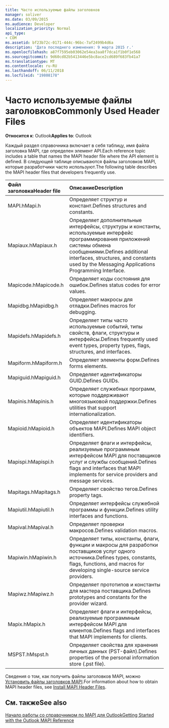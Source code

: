 ```yaml
---
title: Часто используемые файлы заголовков
manager: soliver
ms.date: 03/09/2015
ms.audience: Developer
localization_priority: Normal
api_type:
- COM
ms.assetid: bf23b72c-0171-444c-96bc-7af2499b4d6a
description: 'Дата последнего изменения: 9 марта 2015 г.'
ms.openlocfilehash: a87f7595eb03062e54ea3aa8f7dca1f1b0f1e568
ms.sourcegitcommit: 9d60cd82b5413446e5bc8ace2cd689f683fb41a7
ms.translationtype: MT
ms.contentlocale: ru-RU
ms.lasthandoff: 06/11/2018
ms.locfileid: "19808178"
---
```

# <a name="commonly-used-header-files"></a><span data-ttu-id="e9541-103">Часто используемые файлы заголовков</span><span class="sxs-lookup"><span data-stu-id="e9541-103">Commonly Used Header Files</span></span>

  
  
<span data-ttu-id="e9541-104">**Относится к**: Outlook</span><span class="sxs-lookup"><span data-stu-id="e9541-104">**Applies to**: Outlook</span></span> 
  
<span data-ttu-id="e9541-105">Каждый раздел справочника включает в себя таблицу, имя файла заголовка MAPI, где определен элемент API.</span><span class="sxs-lookup"><span data-stu-id="e9541-105">Each reference topic includes a table that names the MAPI header file where the API element is defined.</span></span> <span data-ttu-id="e9541-106">В следующей таблице описываются файлы заголовков MAPI, которые разработчики часто используют.</span><span class="sxs-lookup"><span data-stu-id="e9541-106">The following table describes the MAPI header files that developers frequently use.</span></span>
  
|<span data-ttu-id="e9541-107">**Файл заголовка**</span><span class="sxs-lookup"><span data-stu-id="e9541-107">**Header file**</span></span>|<span data-ttu-id="e9541-108">**Описание**</span><span class="sxs-lookup"><span data-stu-id="e9541-108">**Description**</span></span>|
|:-----|:-----|
|<span data-ttu-id="e9541-109">MAPI.h</span><span class="sxs-lookup"><span data-stu-id="e9541-109">Mapi.h</span></span>  <br/> |<span data-ttu-id="e9541-110">Определяет структур и констант.</span><span class="sxs-lookup"><span data-stu-id="e9541-110">Defines structures and constants.</span></span>  <br/> |
|<span data-ttu-id="e9541-111">Mapiaux.h</span><span class="sxs-lookup"><span data-stu-id="e9541-111">Mapiaux.h</span></span>  <br/> |<span data-ttu-id="e9541-112">Определяет дополнительные интерфейсы, структуры и константы, используемые интерфейс программирования приложений системы обмена сообщениями.</span><span class="sxs-lookup"><span data-stu-id="e9541-112">Defines additional interfaces, structures, and constants used by the Messaging Applications Programming Interface.</span></span>  <br/> |
|<span data-ttu-id="e9541-113">Mapicode.h</span><span class="sxs-lookup"><span data-stu-id="e9541-113">Mapicode.h</span></span>  <br/> |<span data-ttu-id="e9541-114">Определяет коды состояния для ошибок.</span><span class="sxs-lookup"><span data-stu-id="e9541-114">Defines status codes for error values.</span></span>  <br/> |
|<span data-ttu-id="e9541-115">Mapidbg.h</span><span class="sxs-lookup"><span data-stu-id="e9541-115">Mapidbg.h</span></span>  <br/> |<span data-ttu-id="e9541-116">Определяет макросы для отладки.</span><span class="sxs-lookup"><span data-stu-id="e9541-116">Defines macros for debugging.</span></span>  <br/> |
|<span data-ttu-id="e9541-117">Mapidefs.h</span><span class="sxs-lookup"><span data-stu-id="e9541-117">Mapidefs.h</span></span>  <br/> |<span data-ttu-id="e9541-118">Определяет типы часто используемые событий, типы свойств, флаги, структуры и интерфейсы.</span><span class="sxs-lookup"><span data-stu-id="e9541-118">Defines frequently used event types, property types, flags, structures, and interfaces.</span></span>  <br/> |
|<span data-ttu-id="e9541-119">Mapiform.h</span><span class="sxs-lookup"><span data-stu-id="e9541-119">Mapiform.h</span></span>  <br/> |<span data-ttu-id="e9541-120">Определяет элементы форм.</span><span class="sxs-lookup"><span data-stu-id="e9541-120">Defines forms elements.</span></span>  <br/> |
|<span data-ttu-id="e9541-121">Mapiguid.h</span><span class="sxs-lookup"><span data-stu-id="e9541-121">Mapiguid.h</span></span>  <br/> |<span data-ttu-id="e9541-122">Определяет идентификаторы GUID.</span><span class="sxs-lookup"><span data-stu-id="e9541-122">Defines GUIDs.</span></span>  <br/> |
|<span data-ttu-id="e9541-123">Mapinis.h</span><span class="sxs-lookup"><span data-stu-id="e9541-123">Mapinis.h</span></span>  <br/> |<span data-ttu-id="e9541-124">Определяет служебных программ, которые поддерживают многоязыковой поддержки.</span><span class="sxs-lookup"><span data-stu-id="e9541-124">Defines utilities that support internationalization.</span></span>  <br/> |
|<span data-ttu-id="e9541-125">Mapioid.h</span><span class="sxs-lookup"><span data-stu-id="e9541-125">Mapioid.h</span></span>  <br/> |<span data-ttu-id="e9541-126">Определяет идентификаторы объектов MAPI.</span><span class="sxs-lookup"><span data-stu-id="e9541-126">Defines MAPI object identifiers.</span></span>  <br/> |
|<span data-ttu-id="e9541-127">Mapispi.h</span><span class="sxs-lookup"><span data-stu-id="e9541-127">Mapispi.h</span></span>  <br/> |<span data-ttu-id="e9541-128">Определяет флаги и интерфейсы, реализуемые программным интерфейсом MAPI для поставщиков услуг и службы сообщений.</span><span class="sxs-lookup"><span data-stu-id="e9541-128">Defines flags and interfaces that MAPI implements for service providers and message services.</span></span>  <br/> |
|<span data-ttu-id="e9541-129">Mapitags.h</span><span class="sxs-lookup"><span data-stu-id="e9541-129">Mapitags.h</span></span>  <br/> |<span data-ttu-id="e9541-130">Определяет свойство тегов.</span><span class="sxs-lookup"><span data-stu-id="e9541-130">Defines property tags.</span></span>  <br/> |
|<span data-ttu-id="e9541-131">Mapiutil.h</span><span class="sxs-lookup"><span data-stu-id="e9541-131">Mapiutil.h</span></span>  <br/> |<span data-ttu-id="e9541-132">Определяет интерфейсы служебной программы и функции.</span><span class="sxs-lookup"><span data-stu-id="e9541-132">Defines utility interfaces and functions.</span></span>  <br/> |
|<span data-ttu-id="e9541-133">Mapival.h</span><span class="sxs-lookup"><span data-stu-id="e9541-133">Mapival.h</span></span>  <br/> |<span data-ttu-id="e9541-134">Определяет проверки макросов.</span><span class="sxs-lookup"><span data-stu-id="e9541-134">Defines validation macros.</span></span>  <br/> |
|<span data-ttu-id="e9541-135">Mapiwin.h</span><span class="sxs-lookup"><span data-stu-id="e9541-135">Mapiwin.h</span></span>  <br/> |<span data-ttu-id="e9541-136">Определяет типы, константы, флаги, функции и макросы для разработки поставщиков услуг одного источника.</span><span class="sxs-lookup"><span data-stu-id="e9541-136">Defines types, constants, flags, functions, and macros for developing single-source service providers.</span></span>  <br/> |
|<span data-ttu-id="e9541-137">Mapiwz.h</span><span class="sxs-lookup"><span data-stu-id="e9541-137">Mapiwz.h</span></span>  <br/> |<span data-ttu-id="e9541-138">Определяет прототипов и константы для мастера поставщика.</span><span class="sxs-lookup"><span data-stu-id="e9541-138">Defines prototypes and constants for the provider wizard.</span></span>  <br/> |
|<span data-ttu-id="e9541-139">Mapix.h</span><span class="sxs-lookup"><span data-stu-id="e9541-139">Mapix.h</span></span>  <br/> |<span data-ttu-id="e9541-140">Определяет флаги и интерфейсы, реализуемые программным интерфейсом MAPI для клиентов.</span><span class="sxs-lookup"><span data-stu-id="e9541-140">Defines flags and interfaces that MAPI implements for clients.</span></span>  <br/> |
|<span data-ttu-id="e9541-141">MSPST.h</span><span class="sxs-lookup"><span data-stu-id="e9541-141">Mspst.h</span></span>  <br/> |<span data-ttu-id="e9541-142">Определяет свойства для хранения личных данных (PST-файл).</span><span class="sxs-lookup"><span data-stu-id="e9541-142">Defines properties of the personal information store (.pst file).</span></span>  <br/> |
   
<span data-ttu-id="e9541-143">Сведения о том, как получить файлы заголовков MAPI, можно [Установить файлы заголовков MAPI](how-to-install-mapi-header-files.md).</span><span class="sxs-lookup"><span data-stu-id="e9541-143">For information about how to obtain MAPI header files, see [Install MAPI Header Files](how-to-install-mapi-header-files.md).</span></span>
  
## <a name="see-also"></a><span data-ttu-id="e9541-144">См. также</span><span class="sxs-lookup"><span data-stu-id="e9541-144">See also</span></span>



[<span data-ttu-id="e9541-145">Начало работы со справочником по MAPI для Outlook</span><span class="sxs-lookup"><span data-stu-id="e9541-145">Getting Started with the Outlook MAPI Reference</span></span>](getting-started-with-the-outlook-mapi-reference.md)

